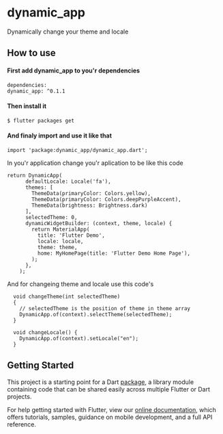 # dynamic_app

Dynamically change your theme  and locale 


## How to use

#### First add dynamic_app to you'r dependencies
 

``` 
dependencies:
dynamic_app: ^0.1.1
```

#### Then install it 
```
$ flutter packages get
```

#### And finaly import and use it like that 

```
import 'package:dynamic_app/dynamic_app.dart';
```

In you'r application change you'r aplication to be like this code
```
return DynamicApp(
      defaultLocale: Locale('fa'),
      themes: [
        ThemeData(primaryColor: Colors.yellow),
        ThemeData(primaryColor: Colors.deepPurpleAccent),
        ThemeData(brightness: Brightness.dark)
      ],
      selectedTheme: 0,
      dynamicWidgetBuilder: (context, theme, locale) {
        return MaterialApp(
          title: 'Flutter Demo',
          locale: locale,
          theme: theme,
          home: MyHomePage(title: 'Flutter Demo Home Page'),
        );
      },
    );
```

And for changeing theme and locale use this code's
```
  void changeTheme(int selectedTheme)
  {
    // selectedTheme is the position of theme in theme array
    DynamicApp.of(context).selectTheme(selectedTheme);
  }

  void changeLocale() {
    DynamicApp.of(context).setLocale("en");
  }
```

## Getting Started

This project is a starting point for a Dart
[package](https://flutter.io/developing-packages/),
a library module containing code that can be shared easily across
multiple Flutter or Dart projects.

For help getting started with Flutter, view our 
[online documentation](https://flutter.io/docs), which offers tutorials, 
samples, guidance on mobile development, and a full API reference.
